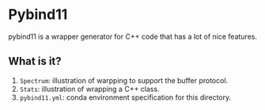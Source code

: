 # Pybind11

pybind11 is a wrapper generator for C++ code that has a lot of nice features.

## What is it?

1. `Spectrum`: illustration of warpping to support the buffer protocol.
1. `Stats`: illustration of wrapping a C++ class.
1. `pybind11.yml`: conda environment specification for this directory.
